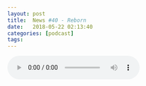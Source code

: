 ```yaml
---
layout: post
title:  News #40 - Reborn
date:   2018-05-22 02:13:40
categories: [podcast]
tags:
---
```

<audio src='http://feeds.soundcloud.com/stream/447378390-la-bulle-crypto-news-40-reborn.mp3' auto-play='false' controls='true' />

Des questions à propos de l’épisode ? On a dit une bêtise ? Envie de partager et d’échanger ?
Rejoins nous sur notre Discord (discord.gg/TY2S8) communauté Telegram (t.me/joinchat/BPCby0LDFPYTUhYNDlILVg) ou par Twitter @labullecrypto.

ÉPISODE SPONSORISÉ PAR:
OSEDEA: osedea.com/labulle
Merci de soutenir La Bulle Crypto !

Soutenez le podcast:
BTC: 1F8mSBpdVSYbW7S5w5zaFRtPkJGAjneFVN
LTC: LgKsmiwozmhH4XixzP9iUzHR3DBGtCuo7F
ETH (et autres tokens): 0xe390d66441D0144fd54bd82Bff96B94E7620196f

Newsletter: Ta dose crypto
medium.com/r/?url=http%3A%2F%2Feepurl.com%2FdkBqXv

PATREON patreon.com/labullecrypto
Youtube goo.gl/X4q3gt
Twitter twitter.com/labullecrypto 
RSS feeds.feedburner.com/labullecrypto
Telegram t.me/joinchat/BPCby0LDFPYTUhYNDlILVg
Soundcloud @la-bulle-crypto
iTunes itunes.apple.com/fr/podcast/la-bulle/id1281121446
Discord discord.gg/mgvXb8m

La Bulle Crypto est un podcast purement information à propos de l’univers des crypto b monnaies. Toutes les information fournies durant cette épisode NE SONT PAS À PRENDRE COMME DES CONSEIL D’INVESTISSEMENT. La Bulle Crypto ne fournit pas de conseils d'investissement.
